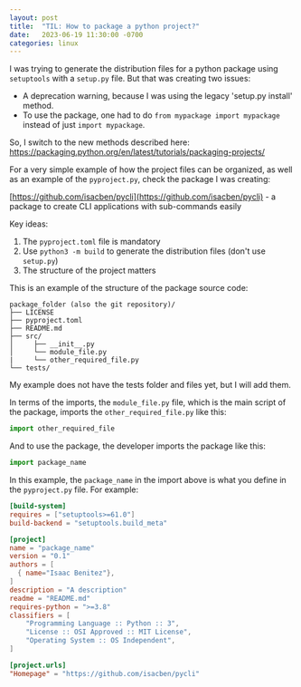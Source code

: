 ```yaml
---
layout: post
title:  "TIL: How to package a python project?"
date:   2023-06-19 11:30:00 -0700
categories: linux
---
```

I was trying to generate the distribution files for a python package using `setuptools` with a `setup.py` file. But that was creating two issues:

* A deprecation warning, because I was using the legacy 'setup.py install' method.
* To use the package, one had to do `from mypackage import mypackage` instead of just `import mypackage`.

So, I switch to the new methods described here: https://packaging.python.org/en/latest/tutorials/packaging-projects/

For a very simple example of how the project files can be organized, as well as an example of the `pyproject.py`, check the package I was creating:

[https://github.com/isacben/pycli](https://github.com/isacben/pycli) - a package to create CLI applications with sub-commands easily

Key ideas:

1. The `pyproject.toml` file is mandatory
2. Use `python3 -m build` to generate the distribution files (don't use `setup.py`)
3. The structure of the project matters

This is an example of the structure of the package source code:

```
package_folder (also the git repository)/
├── LICENSE
├── pyproject.toml
├── README.md
├── src/
│     ├── __init__.py
│     └── module_file.py
|     └── other_required_file.py
└── tests/
```

My example does not have the tests folder and files yet, but I will add them.

In terms of the imports, the `module_file.py` file, which is the main script of the package, imports the `other_required_file.py` like this:

```python
import other_required_file
```

And to use the package, the developer imports the package like this:

```python
import package_name
```

In this example, the `package_name` in the import above is what you define in the `pyproject.py` file. For example:

```toml
[build-system]
requires = ["setuptools>=61.0"]
build-backend = "setuptools.build_meta"

[project]
name = "package_name"
version = "0.1"
authors = [
  { name="Isaac Benitez"},
]
description = "A description"
readme = "README.md"
requires-python = ">=3.8"
classifiers = [
    "Programming Language :: Python :: 3",
    "License :: OSI Approved :: MIT License",
    "Operating System :: OS Independent",
]

[project.urls]
"Homepage" = "https://github.com/isacben/pycli"
```